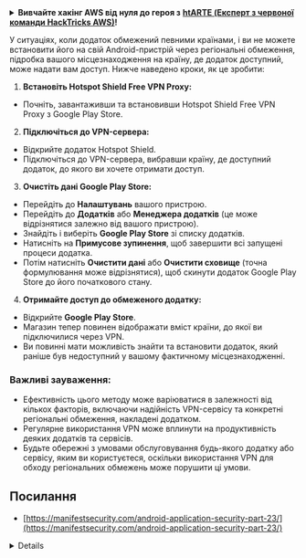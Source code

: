 <details>

<summary><strong>Вивчайте хакінг AWS від нуля до героя з</strong> <a href="https://training.hacktricks.xyz/courses/arte"><strong>htARTE (Експерт з червоної команди HackTricks AWS)</strong></a><strong>!</strong></summary>

Інші способи підтримки HackTricks:

* Якщо ви хочете побачити вашу **компанію в рекламі на HackTricks** або **завантажити HackTricks у форматі PDF**, перевірте [**ПЛАНИ ПІДПИСКИ**](https://github.com/sponsors/carlospolop)!
* Отримайте [**офіційний PEASS & HackTricks мерч**](https://peass.creator-spring.com)
* Відкрийте для себе [**Сім'ю PEASS**](https://opensea.io/collection/the-peass-family), нашу колекцію ексклюзивних [**NFT**](https://opensea.io/collection/the-peass-family)
* **Приєднуйтесь до** 💬 [**групи Discord**](https://discord.gg/hRep4RUj7f) або [**групи Telegram**](https://t.me/peass) або **слідкуйте** за нами на **Twitter** 🐦 [**@carlospolopm**](https://twitter.com/hacktricks_live)**.**
* **Поділіться своїми хакерськими трюками, надсилайте PR до** [**HackTricks**](https://github.com/carlospolop/hacktricks) та [**HackTricks Cloud**](https://github.com/carlospolop/hacktricks-cloud) репозиторіїв.

</details>

У ситуаціях, коли додаток обмежений певними країнами, і ви не можете встановити його на свій Android-пристрій через регіональні обмеження, підробка вашого місцезнаходження на країну, де додаток доступний, може надати вам доступ. Нижче наведено кроки, як це зробити:

1. **Встановіть Hotspot Shield Free VPN Proxy:**
- Почніть, завантаживши та встановивши Hotspot Shield Free VPN Proxy з Google Play Store.

2. **Підключіться до VPN-сервера:**
- Відкрийте додаток Hotspot Shield.
- Підключіться до VPN-сервера, вибравши країну, де доступний додаток, до якого ви хочете отримати доступ.

3. **Очистіть дані Google Play Store:**
- Перейдіть до **Налаштувань** вашого пристрою.
- Перейдіть до **Додатків** або **Менеджера додатків** (це може відрізнятися залежно від вашого пристрою).
- Знайдіть і виберіть **Google Play Store** зі списку додатків.
- Натисніть на **Примусове зупинення**, щоб завершити всі запущені процеси додатка.
- Потім натисніть **Очистити дані** або **Очистити сховище** (точна формулювання може відрізнятися), щоб скинути додаток Google Play Store до його початкового стану.

4. **Отримайте доступ до обмеженого додатку:**
- Відкрийте **Google Play Store**.
- Магазин тепер повинен відображати вміст країни, до якої ви підключилися через VPN.
- Ви повинні мати можливість знайти та встановити додаток, який раніше був недоступний у вашому фактичному місцезнаходженні.

### Важливі зауваження:
- Ефективність цього методу може варіюватися в залежності від кількох факторів, включаючи надійність VPN-сервісу та конкретні регіональні обмеження, накладені додатком.
- Регулярне використання VPN може вплинути на продуктивність деяких додатків та сервісів.
- Будьте обережні з умовами обслуговування будь-якого додатку або сервісу, яким ви користуєтеся, оскільки використання VPN для обходу регіональних обмежень може порушити ці умови.

## Посилання
* [https://manifestsecurity.com/android-application-security-part-23/](https://manifestsecurity.com/android-application-security-part-23/)


<details>
